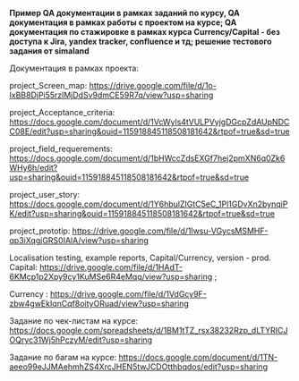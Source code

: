 **Пример QA документации в рамках заданий по курсу, QA документация в рамках работы с проектом на курсе;  QA документация по стажировке в рамках курса Currency/Capital - без доступа к Jira, yandex tracker, confluence и тд; решение тестового задания от simaland**

Документация в рамках проекта: 

project_Screen_map: https://drive.google.com/file/d/1o-IxBB8DjPi55rzlMjDdSv9dmCE59R7q/view?usp=sharing

project_Acceptance_criteria: https://docs.google.com/document/d/1VcWyls4tVULPVyjgDGcpZdAUpNDCC08E/edit?usp=sharing&ouid=115918845118508181642&rtpof=true&sd=true

project_field_requerements: https://docs.google.com/document/d/1bHWccZdsEXGf7hej2pmXN6q0Zk6WHy6h/edit?usp=sharing&ouid=115918845118508181642&rtpof=true&sd=true

project_user_story: https://docs.google.com/document/d/1Y6hbulZIGtC5eC_1Pl1GDvXn2bynqiPK/edit?usp=sharing&ouid=115918845118508181642&rtpof=true&sd=true

project_prototip: https://drive.google.com/file/d/1lwsu-VGycsMSMHF-qp3iXqgjGRS0IAlA/view?usp=sharing

Localisation testing, example reports, Capital/Currency, version - prod. Capital: https://drive.google.com/file/d/1HAdT-6KMcp1p2Xpy9cy1KuMSe6R4eMqq/view?usp=sharing ; 

Currency : https://drive.google.com/file/d/1VdGcy9F-zbw4gwEkIqnCqf8oityORuad/view?usp=sharing

Задание по чек-листам на курсе: https://docs.google.com/spreadsheets/d/1BM1tTZ_rsx38232Rzp_dLTYRICJOQryc31Wj5hPczyM/edit?usp=sharing

Задание по багам на курсе: https://docs.google.com/document/d/1TN-aeeo99eJJMAehmhZS4XrcJHEN5twJCDOtthbqdos/edit?usp=sharing
